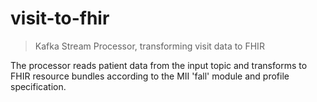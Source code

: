 # visit-to-fhir

> Kafka Stream Processor, transforming visit data to FHIR

The processor reads patient data from the input topic and transforms to FHIR resource bundles
according to the MII 'fall' module and profile specification.